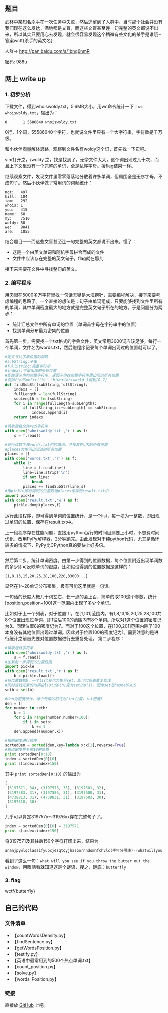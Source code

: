 ## 题目
武林中某知名杀手在一次任务中失败，然后逃窜到了人群中，当时那个社会并没有我们现在这么发达，满地都是文盲，而这些文盲甚至连一句完整的英文都说不出来，所以其实只要用心去发现，就会很容易发现这个稍微有些文化的杀手是谁哦~答案wctf{杀手的英文名}

人群→ http://pan.baidu.com/s/1bnq6nmR

密码: 988u

## 网上 write up
### 1. 初步分析
下载文件，得到whoiswoldy.txt，5.6MB大小，用wc命令统计一下：`wc whoiswoldy.txt`，输出为：

```shell
0       1 5586640 whoiswoldy.txt
```

0行，1个词，55586640个字符，也就说文件里只有一个大字符串，字符数是千万级。

和小伙伴商量解体思路，观察到文件名有woldy这个词，首先找一下它吧。

vim打开之，/woldy 之，找是找到了，无奈文件太大，这个词出现过几十次，而且上下文里没有一个完整的单词，全是乱序字母。搜flag结果一样。

继续观察文件，发现文件里零零落落地分散着许多单词，但周围全是无序字母，不成句子。然后小伙伴做了常用词的词频统计：

```shell
not:   497
kill:  184
iam:   292
whois: 1
you:   415
name:  68
my:    7510
woldy: 50
we:    9841
are:   1855
```

结合题目——而这些文盲甚至连一句完整的英文都说不出来。懂了：

* 这是一个由英文单词和随机字母拼合而成的文件
* 文件中应该存在完整的英文句子，flag就在那儿

接下来需要在文件中寻找整句的英文。

### 2. 编写程序

用肉眼在5000多万字符里找一句话无疑是大海捞针，需要编程解决，接下来要考虑编程的思路了。一个直接的想法是：句子由单词组成，只要能够找到文件里所有的单词，其中单词密度最大的地方就是完整英文句子所在的地方。于是问题分为两步：

* 统计汇总文件中所有单词的位置（单词首字母在字符串中的位置）
* 找到单词分布最为密集的位置

首先第一步，需要找一个txt格式的字典文件，英文常用3000词应该足够，每行一个单词，文件名为words.txt，然后跑程序记录每个单词出现过的位置就可以了。

```python
#定义寻找字串位置的函数
#subString:子串
#fullString:完整字符串
#indexs:字串出现的所有位置
#即接受子串和完整字符串，返回子串在完整字符串里出现的所有位置
#例如findSubStr('hi','hiworldhiworld')得到[0,7]
def findSubStr(subString,fullString):
    indexs = []
    fullLength = len(fullString)
    subLength = len(subString)
    for i in range(fullLength-subLength):
        if fullString[i:i+subLength] == subString:
            indexs.append(i)
    return indexs

#读取题目文件内的字符串
with open('whoiswoldy.txt','r') as f:
    s = f.read()

#逐行读取字典words.txt内的单词，寻找其在s内的所有位置
#places为单词出现过的所有位置
places = []
with open('words.txt','r') as f: 
    while 1:
        line = f.readline()
        line=line.strip('\n')
        if not line:
            break
        places += findSubStr(line,s)
#用pickle库将得到的位置数组places保存到result.txt中
import pickle
with open('result.txt','w') as f:
    pickle.dump(places,f)
```

运行此段程序，即可得到单词的位置统计，是一个list，每一项为一整数，即出现过单词的位置，保存在result.txt中。

上一段程序存在性能问题，直接用python运行的时间目测要上小时，不想费时间优化，改用PyPy解释器，2分钟跑完。由此发现对于纯python代码，尤其是循环较多的情况下，PyPy比CPython真的要快上好多倍。

***

然后第二步，统计单词密度。由第一步得到的位置数据，每个位置附近出现单词数的多少即可反映单词的密度。比如假设得到的位置数据是这样的：

`[1,8,13,15,20,25,28,100,220,33000...]`

显然在1～28单词分布密集，极有可能这里就是一句话。

一句话的长度大概几十词左右，长一点的会上百，简单的取100这个参数，统计[position,position+100]这一范围内出现了多少个单词。

比如对于上一个列表，对于位置'1'，在[1,101]范围内，有1,8,13,15,20,25,28,100共8个位置出现过单词，即1往后100的范围内有8个单词。所以对1这个位置的密度记为8。同理位置8的密度记为7。而对于100这个位置，在[100,201]范围内除了100本身没有其他位置出现过单词。因此对于位置100的密度记为1。需要注意的是进行统计之前首先要对位置数据进行去重复处理。
第二步程序：

```python
#读取题目字符串
with open('whoiswoldy.txt','r') as f:
    s = f.read()
#加载前一步得到的位置数据
import pickle
with open('result.txt','r') as f:
    b = pickle.load(f)
#将位置数据b，一个list转化为集合set，即可实现去重复处理
#同时查找元素的时间由list的O(n)变为set的O(1)，因为set是hashable的
setb = set(b)

#den为密度统计，每个元素的形式为(int位置，int密度)
den = []
for number in setb:
    k = 1 
    for i in range(number,number+100):
        if i in setb:
            k += 1
    den.append((number,k))

#根据密度进行排序
sortedDen = sorted(den,key=lambda x:x[1],reverse=True)
#输出密度排名前10的位置
print sortedDen[0:10]
index = sortedDen[0][0]
print s[index:index+150]
```

其中 `print sortedDen[0:10]` 的输出为
```python
[
 (3197571, 34), (3197573, 33), (3197581, 32),
 (3197583, 31), (3197586, 31), (3197600, 31),
 (4738813, 31), (4738831, 31), (3197603, 30),
 (3197618, 30)
]
```

几乎可以肯定319757x～31976xx存在完整句子了。

```python
index = sortedDen[0][0] = 3197571
print s[index:index+150]
```
将3197571及其往后150个字符打印出来，结果为

```python
ananjpywlqclassifyubcjesqtqyjhazbornndomhfchvlc(手打分隔线)--whatwillyouseeifyouthrowthebutteroutthewindow--(手打分隔线)wzqmtwmyjutipvqetrsshyosypzydevelopponaxoezspdespairkuoqignice
```

看到了这么一句：`what will you see if you throw the butter out the window`，用眼睛看就知道这是个谜语，搜之，谜底：`butterfly`

### 3. flag

wctf{butterfly}

## 自己的代码

### 文件清单

* 【countWordsDensity.py】
* 【findSentence.py】
* 【getWordsPosition.py】
* 【testify.py】
* 【英语中最常用到的500个热点单词.txt】
* 【count_position.py】
* 【solve.py】
* 【words_Position.py】

### 链接

直接放 [GitHub](https://github.com/L1nwatch/CTF/tree/master/IDF%20%E5%AE%9E%E9%AA%8C%E5%AE%A4/PPC%E5%88%9D%E6%8E%A2%E4%B9%BE%E5%9D%A4/%E8%B0%81%E6%98%AF%E5%8D%A7%E5%BA%95) 上吧。
